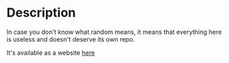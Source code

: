 # Description

In case you don't know what random means, it means that everything here is useless and doesn't deserve its own repo.

It's available as a website [here](https://dasporal.github.io/random/)
